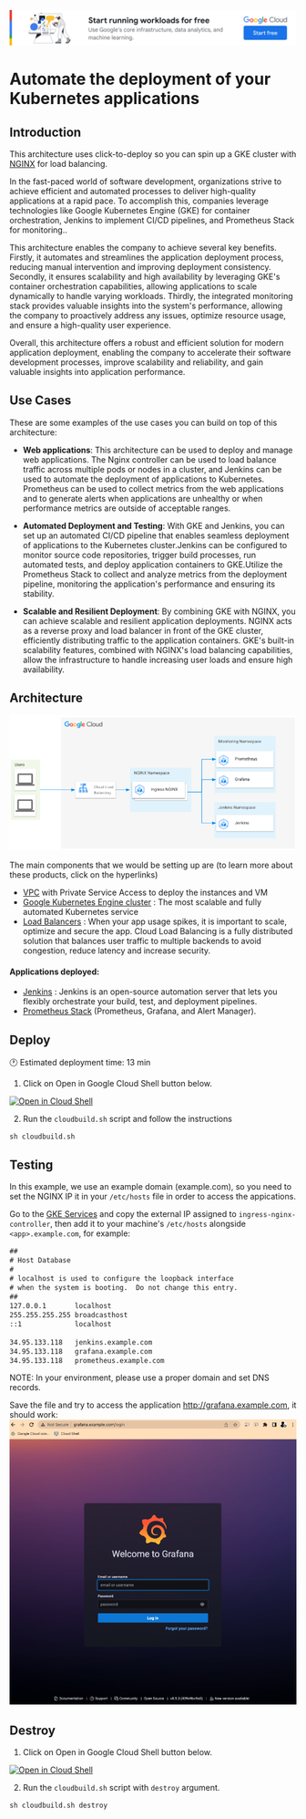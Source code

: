 [![banner](../banner.png)](https://cloud.google.com/?utm_source=github&utm_medium=referral&utm_campaign=GCP&utm_content=packages_repository_banner)

# Automate the deployment of your Kubernetes applications

## Introduction
This architecture uses click-to-deploy so you can spin up a GKE cluster with [NGINX](https://www.nginx.com/) for load balancing.

In the fast-paced world of software development, organizations strive to achieve efficient and automated processes to deliver high-quality applications at a rapid pace. To accomplish this, companies leverage technologies like Google Kubernetes Engine (GKE) for container orchestration, Jenkins to implement CI/CD pipelines, and Prometheus Stack for monitoring.. 

This architecture enables the company to achieve several key benefits. Firstly, it automates and streamlines the application deployment process, reducing manual intervention and improving deployment consistency. Secondly, it ensures scalability and high availability by leveraging GKE's container orchestration capabilities, allowing applications to scale dynamically to handle varying workloads. Thirdly, the integrated monitoring stack provides valuable insights into the system's performance, allowing the company to proactively address any issues, optimize resource usage, and ensure a high-quality user experience.

Overall, this architecture offers a robust and efficient solution for modern application deployment, enabling the company to accelerate their software development processes, improve scalability and reliability, and gain valuable insights into application performance. 

## Use Cases

These are some examples of the use cases you can build on top of this architecture:

* __Web applications__: This architecture can be used to deploy and manage web applications. The Nginx controller can be used to load balance traffic across multiple pods or nodes in a cluster, and Jenkins can be used to automate the deployment of applications to Kubernetes. Prometheus can be used to collect metrics from the web applications and to generate alerts when applications are unhealthy or when performance metrics are outside of acceptable ranges.

* __Automated Deployment and Testing__: With GKE and Jenkins, you can set up an automated CI/CD pipeline that enables seamless deployment of applications to the Kubernetes cluster.Jenkins can be configured to monitor source code repositories, trigger build processes, run automated tests, and deploy application containers to GKE.Utilize the Prometheus Stack to collect and analyze metrics from the deployment pipeline, monitoring the application's performance and ensuring its stability.

* __Scalable and Resilient Deployment__: By combining GKE with NGINX, you can achieve scalable and resilient application deployments. NGINX acts as a reverse proxy and load balancer in front of the GKE cluster, efficiently distributing traffic to the application containers. GKE's built-in scalability features, combined with NGINX's load balancing capabilities, allow the infrastructure to handle increasing user loads and ensure high availability.

## Architecture
<p align="center"><img src="architecture.png"></p>

The main components that we would be setting up are (to learn more about these products, click on the hyperlinks)

* [VPC](https://cloud.google.com/vpc) with Private Service Access to deploy the instances and VM
* [Google Kubernetes Engine cluster](https://cloud.google.com/kubernetes-engine) : The most scalable and fully automated Kubernetes service
* [Load Balancers](https://cloud.google.com/load-balancing) : When your app usage spikes, it is important to scale, optimize and secure the app. Cloud Load Balancing is a fully distributed solution that balances user traffic to multiple backends to avoid congestion, reduce latency and increase security.

#### Applications deployed:

* [Jenkins](https://cloud.google.com/kubernetes-engine/docs/archive/jenkins-on-kubernetes-engine) : Jenkins is an open-source automation server that lets you flexibly orchestrate your build, test, and deployment pipelines.
* [Prometheus Stack](https://cloud.google.com/stackdriver/docs/managed-prometheus) (Prometheus, Grafana, and Alert Manager).

## Deploy
:clock1: Estimated deployment time: 13 min

1. Click on Open in Google Cloud Shell button below.
<a href="https://ssh.cloud.google.com/cloudshell/editor?cloudshell_git_repo=https://github.com/GoogleCloudPlatform/click-to-deploy-solutions&cloudshell_workspace=gke-standard-nginx" target="_new">
    <img alt="Open in Cloud Shell" src="https://gstatic.com/cloudssh/images/open-btn.svg">
</a>

2. Run the `cloudbuild.sh` script and follow the instructions
```
sh cloudbuild.sh
```


## Testing

In this example, we use an example domain (example.com), so you need to set the NGINX IP it in your `/etc/hosts` file in order to access the appications.

Go to the [GKE Services](https://console.cloud.google.com/kubernetes/discovery) and copy the external IP assigned to `ingress-nginx-controller`, then add it to your machine's `/etc/hosts` alongside `<app>.example.com`, for example:
```
##
# Host Database
#
# localhost is used to configure the loopback interface
# when the system is booting.  Do not change this entry.
##
127.0.0.1       localhost
255.255.255.255 broadcasthost
::1             localhost

34.95.133.118   jenkins.example.com
34.95.133.118   grafana.example.com
34.95.133.118   prometheus.example.com
```

NOTE: In your environment, please use a proper domain and set DNS records.


Save the file and try to access the application http://grafana.example.com, it should work:
![grafana](./assets/grafana.png)


## Destroy

1. Click on Open in Google Cloud Shell button below.
<a href="https://ssh.cloud.google.com/cloudshell/editor?cloudshell_git_repo=https://github.com/GoogleCloudPlatform/click-to-deploy-solutions&cloudshell_workspace=gke-standard-nginx" target="_new">
    <img alt="Open in Cloud Shell" src="https://gstatic.com/cloudssh/images/open-btn.svg">
</a>

2. Run the `cloudbuild.sh` script with `destroy` argument.
```
sh cloudbuild.sh destroy
```
